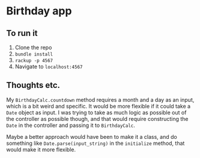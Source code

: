 # Birthday app

## To run it

1. Clone the repo
2. `bundle install`
3. `rackup -p 4567`
4. Navigate to `localhost:4567`

## Thoughts etc.

My `BirthdayCalc.countdown` method requires a month and a day as an input, which is a bit weird and specific. It would be more flexible if it could take a `Date` object as input. I was trying to take as much logic as possible out of the controller as possible though, and that would require constructing the `Date` in the controller and passing it to `BirthdayCalc`.

Maybe a better approach would have been to make it a class, and do something like `Date.parse(input_string)` in the `initialize` method, that would make it more flexible.
